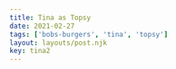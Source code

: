 ```yaml
---
title: Tina as Topsy
date: 2021-02-27
tags: ['bobs-burgers', 'tina', 'topsy']
layout: layouts/post.njk
key: tina2
---
```


